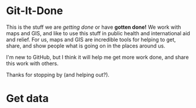 Git-It-Done
===========

This is the stuff we are _getting done_ or have **gotten done!**  We work with maps and GIS, and like to use this stuff in public health and international aid and relief.  For us, maps and GIS are incredible tools for helping to get, share, and show people what is going on in the places around us.

I'm new to GitHub, but I think it will help me get more work done, and share this work with others.

Thanks for stopping by (and helping out?).


Get data
========
